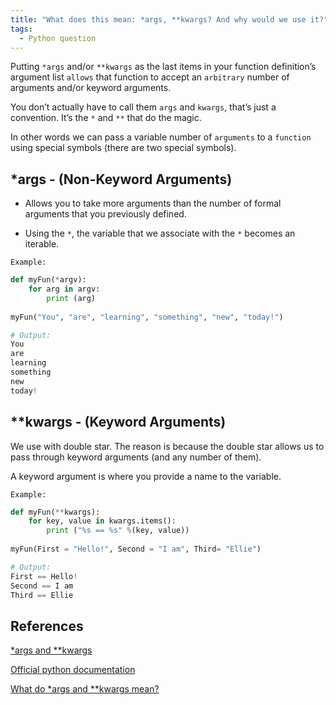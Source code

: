 ```yaml
---
title: "What does this mean: *args, **kwargs? And why would we use it?"
tags:
  - Python question
---
```


Putting `*args` and/or `**kwargs` as the last items in your function definition’s argument list `allows` that function to accept an `arbitrary` number of arguments and/or keyword arguments.

You don’t actually have to call them `args` and `kwargs`, that’s just a convention. It’s the `*` and `**` that do the magic.

In other words we can pass a variable number of `arguments` to a `function` using special symbols (there are two special symbols).

## *args - (Non-Keyword Arguments)

* Allows you to take  more arguments than the number of formal arguments that you previously defined.

* Using the `*`, the variable that we associate with the `*` becomes an iterable.

`Example:`

```python
def myFun(*argv):
    for arg in argv:
        print (arg)
   
myFun("You", "are", "learning", "something", "new", "today!")

# Output:
You
are
learning
something
new
today!
```

## **kwargs - (Keyword Arguments)

We use with double star. The reason is because the double star allows us to pass through keyword arguments (and any number of them).

A keyword argument is where you provide a name to the variable.

`Example:`

```python
def myFun(**kwargs):
    for key, value in kwargs.items():
        print ("%s == %s" %(key, value))
 
myFun(First = "Hello!", Second = "I am", Third= "Ellie")  

# Output:
First == Hello!
Second == I am
Third == Ellie
```

## References

[*args and **kwargs](https://www.geeksforgeeks.org/args-kwargs-python/)

[Official python documentation](https://docs.python.org/2/tutorial/controlflow.html#more-on-defining-functions)

[What do *args and **kwargs mean?](https://stackoverflow.com/questions/287085/what-do-args-and-kwargs-mean)
